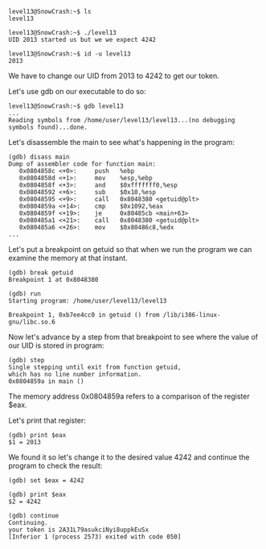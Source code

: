 ```
level13@SnowCrash:~$ ls
level13

level13@SnowCrash:~$ ./level13 
UID 2013 started us but we we expect 4242

level13@SnowCrash:~$ id -u level13
2013
```

We have to change our UID from 2013 to 4242 to get our token.

Let's use gdb on our executable to do so:

```
level13@SnowCrash:~$ gdb level13
...
Reading symbols from /home/user/level13/level13...(no debugging symbols found)...done.
```

Let's disassemble the main to see what's happening in the program:

```
(gdb) disass main
Dump of assembler code for function main:
   0x0804858c <+0>:     push   %ebp
   0x0804858d <+1>:     mov    %esp,%ebp
   0x0804858f <+3>:     and    $0xfffffff0,%esp
   0x08048592 <+6>:     sub    $0x10,%esp
   0x08048595 <+9>:     call   0x8048380 <getuid@plt>
   0x0804859a <+14>:    cmp    $0x1092,%eax
   0x0804859f <+19>:    je     0x80485cb <main+63>
   0x080485a1 <+21>:    call   0x8048380 <getuid@plt>
   0x080485a6 <+26>:    mov    $0x80486c8,%edx
...
```

Let's put a breakpoint on getuid so that when we run the program we can examine the memory at that instant.

```
(gdb) break getuid
Breakpoint 1 at 0x8048380

(gdb) run
Starting program: /home/user/level13/level13 

Breakpoint 1, 0xb7ee4cc0 in getuid () from /lib/i386-linux-gnu/libc.so.6
```

Now let's advance by a step from that breakpoint to see where the value of our UID is stored in program:

```
(gdb) step
Single stepping until exit from function getuid,
which has no line number information.
0x0804859a in main ()
```

The memory address 0x0804859a refers to a comparison of the register $eax.  

Let's print that register:

```
(gdb) print $eax
$1 = 2013
```

We found it so let's change it to the desired value 4242 and continue the program to check the result:

```
(gdb) set $eax = 4242

(gdb) print $eax
$2 = 4242

(gdb) continue
Continuing.
your token is 2A31L79asukciNyi8uppkEuSx
[Inferior 1 (process 2573) exited with code 050]
```